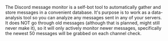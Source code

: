 The Discord message monitor is a self-bot tool to automatically gather and store messages in a convenient database. It's purpose is to work as a data-analysis tool so you can analyze any messages sent in any of your servers. It does NOT go through old messages (although that is planned, might still never make it), so it will only actively monitor newer messages, specifically the newest 50 messages will be grabbed on each channel check.